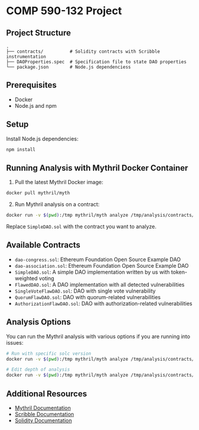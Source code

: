 # COMP 590-132 Project


## Project Structure

```
.
├── contracts/          # Solidity contracts with Scribble instrumentation
├── DAOProperties.spec  # Specification file to state DAO properties
└── package.json        # Node.js dependenciess
```

## Prerequisites

- Docker
- Node.js and npm


## Setup

Install Node.js dependencies:
```bash
npm install
```


## Running Analysis with Mythril Docker Container

1. Pull the latest Mythril Docker image:
```bash
docker pull mythril/myth
```

2. Run Mythril analysis on a contract:
```bash
docker run -v $(pwd):/tmp mythril/myth analyze /tmp/analysis/contracts/SimpleDAO.sol
```

Replace `SimpleDAO.sol` with the contract you want to analyze.

## Available Contracts

- `dao-congress.sol`: Ethereum Foundation Open Source Example DAO
- `dao-association.sol`: Ethereum Foundation Open Source Example DAO
- `SimpleDAO.sol`: A simple DAO implementation written by us with token-weighted voting
- `FlawedDAO.sol`: A DAO implementation with all detected vulnerabilities
- `SingleVoteFlawDAO.sol`: DAO with single vote vulnerability
- `QuorumFlawDAO.sol`: DAO with quorum-related vulnerabilities
- `AuthorizationFlawDAO.sol`: DAO with authorization-related vulnerabilities


## Analysis Options

You can run the Mythril analysis with various options if you are running into issues:

```bash
# Run with specific solc version
docker run -v $(pwd):/tmp mythril/myth analyze /tmp/analysis/contracts/dao-congress.sol --solv 0.8.29

# Edit depth of analysis
docker run -v $(pwd):/tmp mythril/myth analyze /tmp/analysis/contracts/dao-congress.sol --max-depth 128

```

## Additional Resources

- [Mythril Documentation](https://mythril-classic.readthedocs.io/en/master/)
- [Scribble Documentation](https://docs.scribble.codes/)
- [Solidity Documentation](https://docs.soliditylang.org/) 